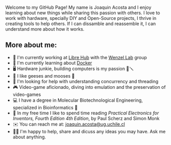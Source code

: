 Welcome to my GitHub Page! My name is Joaquin Acosta and I enjoy learning about new things while sharing this passion with others. I love to work with hardware, specially DIY and Open-Source projects, I thrive in creating tools to help others. If I can dissamble and reassemble it, I can understand more about how it works.

## More about me:

+ :briefcase: I'm currently working at [Libre Hub](https://github.com/LIBREhub) with the [Wenzel Lab](https://github.com/wenzel-lab) group 
+ :whale2: I'm currently learning about [Docker](https://github.com/docker)
+ :desktop_computer: Hardware junkie, building computers is my passion :toolbox::screwdriver:
+ :swan: I like geeses and mooses :deer:
+ :snake: I'm looking for help with understanding concurrency and threading
+ :video_game: Video-game aficionado, diving into emulation and the preservation of video-games 
+ :computer: I have a degree in Molecular Biotechnological Engineering, specialized in Bioinformatics :dna:
+ :book: In my free time I like to spend time reading *Practical Electronics for Inventors, Fourth Edition 4th Edition*, by Paul Scherz and Simon Monk
+ :envelope: You can reach me at: joaquin.acosta@ug.uchile.cl
+ :mage_man: I'm happy to help, share and dicuss any ideas you may have. Ask me about anything.
